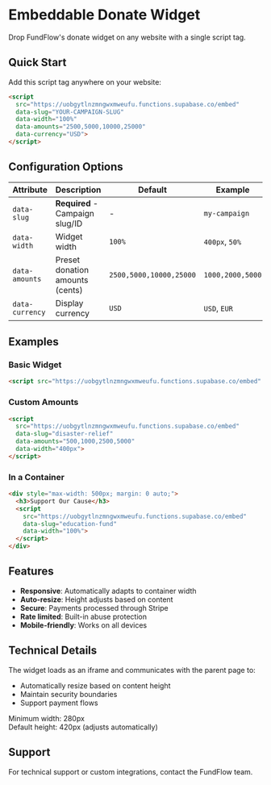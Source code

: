 # Embeddable Donate Widget

Drop FundFlow's donate widget on any website with a single script tag.

## Quick Start

Add this script tag anywhere on your website:

```html
<script 
  src="https://uobgytlnzmngwxmweufu.functions.supabase.co/embed" 
  data-slug="YOUR-CAMPAIGN-SLUG" 
  data-width="100%" 
  data-amounts="2500,5000,10000,25000" 
  data-currency="USD">
</script>
```

## Configuration Options

| Attribute | Description | Default | Example |
|-----------|-------------|---------|---------|
| `data-slug` | **Required** - Campaign slug/ID | - | `my-campaign` |
| `data-width` | Widget width | `100%` | `400px`, `50%` |
| `data-amounts` | Preset donation amounts (cents) | `2500,5000,10000,25000` | `1000,2000,5000` |
| `data-currency` | Display currency | `USD` | `USD`, `EUR` |

## Examples

### Basic Widget
```html
<script src="https://uobgytlnzmngwxmweufu.functions.supabase.co/embed" data-slug="help-families"></script>
```

### Custom Amounts
```html
<script 
  src="https://uobgytlnzmngwxmweufu.functions.supabase.co/embed" 
  data-slug="disaster-relief"
  data-amounts="500,1000,2500,5000"
  data-width="400px">
</script>
```

### In a Container
```html
<div style="max-width: 500px; margin: 0 auto;">
  <h3>Support Our Cause</h3>
  <script 
    src="https://uobgytlnzmngwxmweufu.functions.supabase.co/embed" 
    data-slug="education-fund"
    data-width="100%">
  </script>
</div>
```

## Features

- **Responsive**: Automatically adapts to container width
- **Auto-resize**: Height adjusts based on content
- **Secure**: Payments processed through Stripe
- **Rate limited**: Built-in abuse protection
- **Mobile-friendly**: Works on all devices

## Technical Details

The widget loads as an iframe and communicates with the parent page to:
- Automatically resize based on content height
- Maintain security boundaries
- Support payment flows

Minimum width: 280px  
Default height: 420px (adjusts automatically)

## Support

For technical support or custom integrations, contact the FundFlow team.
